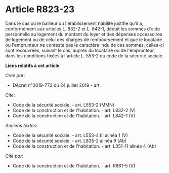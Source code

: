 # Article R823-23

Dans le cas où le bailleur ou l'établissement habilité justifie qu'il a, conformément aux articles L. 832-2 et L. 842-1,
déduit les sommes d'aide personnelle au logement du montant du loyer et des dépenses accessoires de logement ou de celui des
charges de remboursement et que le locataire ou l'emprunteur ne conteste pas le caractère indu de ces sommes, celles-ci sont
recouvrées, suivant le cas, auprès du locataire ou de l'emprunteur, dans les conditions fixées à l'article L. 553-2 du code
de la sécurité sociale.

**Liens relatifs à cet article**

_Créé par_:

  - Décret n°2019-772 du 24 juillet 2019 - art.

_Cite_:

  - Code de la sécurité sociale. - art. L553-2 (MMN)
  - Code de la construction et de l'habitation. - art. L832-2 (V)
  - Code de la construction et de l'habitation. - art. L842-1 (V)

_Anciens textes_:

  - Code de la sécurité sociale. - art. L553-4 III alinéa 1 (V)
  - Code de la sécurité sociale. - art. L835-2 alinéa 9 (Ab)
  - Code de la construction et de l'habitation. - art. L351-11  alinéa 4 (Ab)

_Cité par_:

  - Code de la construction et de l'habitation. - art. R861-5 (V)
